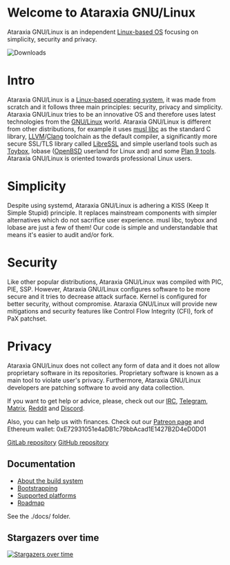 # Welcome to Ataraxia GNU/Linux
Ataraxia GNU/Linux is an independent [Linux-based OS](https://www.kernel.org/) focusing on simplicity, security and privacy.

![Downloads](
https://img.shields.io/github/downloads/ataraxialinux/ataraxia/total.svg)

# Intro
Ataraxia GNU/Linux is a [Linux-based operating system](https://www.kernel.org/), it was made from scratch and it follows three main principles: security, privacy and simplicity. Ataraxia GNU/Linux tries to be an innovative OS and therefore uses latest technologies from the [GNU/Linux](https://www.gnu.org/gnu/linux-and-gnu.html) world. Ataraxia GNU/Linux is different from other distributions, for example it uses [musl libc](https://www.musl-libc.org/) as the standard C library, [LLVM](https://llvm.org/)/[Clang](https://clang.llvm.org/) toolchain as the default compiler, a significantly more secure SSL/TLS library called [LibreSSL](https://www.libressl.org/) and simple userland tools such as [Toybox](http://landley.net/toybox/about.html), lobase ([OpenBSD](https://www.openbsd.org/) userland for Linux and) and some [Plan 9 tools](https://p9f.org/). Ataraxia GNU/Linux is oriented towards professional Linux users.

# Simplicity
Despite using systemd, Ataraxia GNU/Linux is adhering a KISS (Keep It Simple Stupid) principle. It replaces mainstream components with simpler alternatives which do not sacrifice user experience. musl libc, toybox and lobase are just a few of them! Our code is simple and understandable that means it's easier to audit and/or fork.

# Security
Like other popular distributions, Ataraxia GNU/Linux was compiled with PIC, PIE, SSP. However, Ataraxia GNU/Linux configures software to be more secure and it tries to decrease attack surface. Kernel is configured for better security, without compromise. Ataraxia GNU/Linux will provide new mitigations and security features like Control Flow Integrity (CFI), fork of PaX patchset.

# Privacy
Ataraxia GNU/Linux does not collect any form of data and it does not allow proprietary software in its repositories. Proprietary software is known as a main tool to violate user's privacy. Furthermore, Ataraxia GNU/Linux developers are patching software to avoid any data collection.

If you want to get help or advice, please, check out our [IRC](ircs://chat.freenode.net:6697/#ataraxialinux), [Telegram](https://t.me/ataraxialinux), [Matrix](https://matrix.to/#/#ataraxialinux:matrix.org), [Reddit](https://www.reddit.com/r/ataraxialinux/) and [Discord](https://discord.gg/sCQGvzz).

Also, you can help us with finances. Check out our [Patreon page](https://www.patreon.com/ataraxialinux)
and Ethereum wallet: 0xE72931051e4aDB1c79bbAcad1E1427B2D4eD0D01

[GitLab repository](https://gitlab.com/ataraxialinux/ataraxia)
[GitHub repository](https://github.com/ataraxialinux/ataraxia)

## Documentation
* [About the build system](docs/aboutbuildsystem.md)
* [Bootstrapping](docs/bootstrapping.md)
* [Supported platforms](docs/platforms.md)
* [Roadmap](docs/roadmap.md)

See the ./docs/ folder.

## Stargazers over time
[![Stargazers over time](https://starchart.cc/ataraxialinux/ataraxia.svg)](https://starchart.cc/ataraxialinux/ataraxia)

